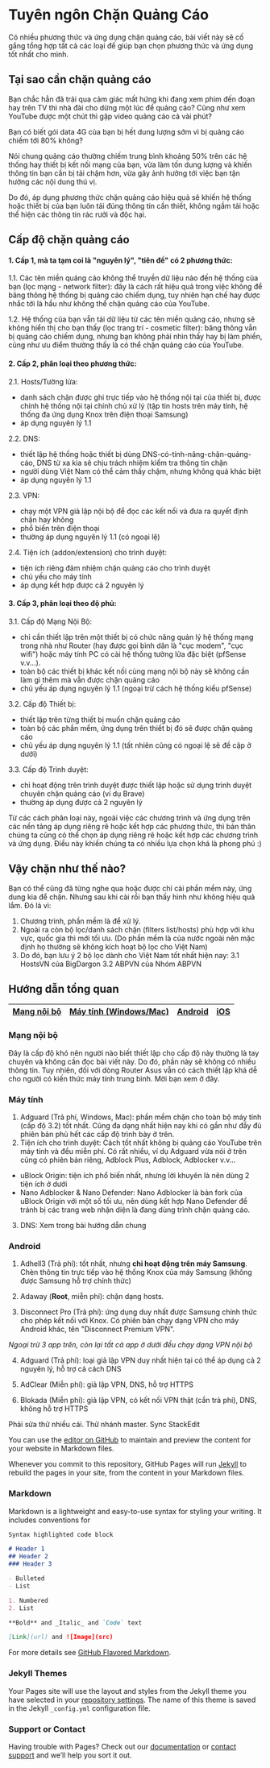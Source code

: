 # Tuyên ngôn Chặn Quảng Cáo



Có nhiều phương thức và ứng dụng chặn quảng cáo, bài viết này sẽ cố gắng tổng hợp tất cả các loại để giúp bạn chọn phương thức và ứng dụng tốt nhất cho mình.

## Tại sao cần chặn quảng cáo
Bạn chắc hẳn đã trải qua cảm giác mất hứng khi đang xem phim đến đoạn hay trên TV thì nhà đài cho dừng một lúc để quảng cáo? Cũng như xem YouTube được một chút thì gặp video quảng cáo cả vài phút?

Bạn có biết gói data 4G của bạn bị hết dung lượng sớm vì bị quảng cáo chiếm tới 80% không?

Nói chung quảng cáo thường chiếm trung bình khoảng 50% trên các hệ thống hay thiết bị kết nối mạng của bạn, vừa làm tốn dung lượng và khiến thông tin bạn cần bị tải chậm hơn, vừa gây ảnh hưởng tới việc bạn tận hưởng các nội dung thú vị.

Do đó, áp dụng phương thức chặn quảng cáo hiệu quả sẽ khiến hệ thống hoặc thiết bị của bạn luôn tải đúng thông tin cần thiết, không ngầm tải hoặc thể hiện các thông tin rác rưởi và độc hại.

## Cấp độ chặn quảng cáo
#### 1. Cấp 1, mà ta tạm coi là "nguyên lý", "tiên đề" có 2 phương thức:

1.1.  Các tên miền quảng cáo không thể truyền dữ liệu nào đến hệ thống của bạn (lọc mạng - network filter): đây là cách rất hiệu quả trong việc không để băng thông hệ thống bị quảng cáo chiếm dụng, tuy nhiên hạn chế hay được nhắc tới là hầu như không thể chặn quảng cáo của YouTube.

1.2. Hệ thống của bạn vẫn tải dữ liệu từ các tên miền quảng cáo, nhưng sẽ không hiển thị cho bạn thấy (lọc trang trí - cosmetic filter): băng thông vẫn bị quảng cáo chiếm dụng, nhưng bạn không phải nhìn thấy hay bị làm phiền, cũng như ưu điểm thường thấy là có thể chặn quảng cáo của YouTube.

#### 2. Cấp 2, phân loại theo phương thức:

2.1. Hosts/Tường lửa: 
- danh sách chặn được ghi trực tiếp vào hệ thống nội tại của thiết bị, được chính hệ thống nội tại chính chủ xử lý (tập tin hosts trên máy tính, hệ thống đa ứng dụng Knox trên điện thoại Samsung)
- áp dụng nguyên lý 1.1

2.2. DNS:
- thiết lập hệ thống hoặc thiết bị dùng DNS-có-tính-năng-chặn-quảng-cáo, DNS từ xa kia sẽ chịu trách nhiệm kiểm tra thông tin chặn
- người dùng Việt Nam có thể cảm thấy chậm, nhưng không quá khác biệt
- áp dụng nguyên lý 1.1

2.3. VPN:
- chạy một VPN giả lập nội bộ để đọc các kết nối và đưa ra quyết định chặn hay không
- phổ biến trên điện thoại
- thường áp dụng nguyên lý 1.1 (có ngoại lệ)

2.4. Tiện ích (addon/extension) cho trình duyệt:
- tiện ích riêng đảm nhiệm chặn quảng cáo cho trình duyệt
- chủ yếu cho máy tính
- áp dụng kết hợp được cả 2 nguyên lý

#### 3. Cấp 3, phân loại theo độ phủ:

3.1. Cấp độ Mạng Nội Bộ: 
- chỉ cần thiết lập trên một thiết bị có chức năng quản lý hệ thống mạng trong nhà như Router (hay được gọi bình dân là "cục modem", "cục wifi") hoặc máy tính PC có cài hệ thống tường lửa đặc biệt (pfSense v.v...).
- toàn bộ các thiết bị khác kết nối cùng mạng nội bộ này sẽ không cần làm gì thêm mà vẫn được chặn quảng cáo
- chủ yếu áp dụng nguyên lý 1.1 (ngoại trừ cách hệ thống kiểu pfSense)

3.2. Cấp độ Thiết bị: 
- thiết lập trên từng thiết bị muốn chặn quảng cáo
- toàn bộ các phần mềm, ứng dụng trên thiết bị đó sẽ được chặn quảng cáo
- chủ yếu áp dụng nguyên lý 1.1 (tất nhiên cũng có ngoại lệ sẽ đề cập ở dưới)

3.3. Cấp độ Trình duyệt:
- chỉ hoạt động trên trình duyệt được thiết lập hoặc sử dụng trình duyệt chuyên chặn quảng cáo (ví dụ Brave)
- thường áp dụng được cả 2 nguyên lý

Từ các cách phân loại này, ngoài việc các chương trình và ứng dụng trên các nền tảng áp dụng riêng rẽ hoặc kết hợp các phương thức, thì bản thân chúng ta cũng có thể chọn áp dụng riêng rẽ hoặc kết hợp các chương trình và ứng dụng. Điều này khiến chúng ta có nhiều lựa chọn khá là phong phú :)

## Vậy chặn như thế nào?
Bạn có thể cũng đã từng nghe qua hoặc được chỉ cài phần mềm này, ứng dung kia để chặn. Nhưng sau khi cài rồi bạn thấy hình như không hiệu quả lắm. Đó là vì:
1. Chương trình, phần mềm là để xử lý.
2. Ngoài ra còn bộ lọc/danh sách chặn (filters list/hosts) phù hợp với khu vực, quốc gia thì mới tối ưu. (Do phần mềm là của nước ngoài nên mặc định họ thường sẽ không kích hoạt bộ lọc cho Việt Nam)
3. Do đó, bạn lưu ý 2 bộ lọc dành cho Việt Nam tốt nhất hiện nay:
3.1 HostsVN của BigDargon
3.2 ABPVN của Nhóm ABPVN

## Hướng dẫn tổng quan

|[Mạng nội bộ](#mạng-nội-bộ)|[Máy tính (Windows/Mac)](#máy-tính)|[Android](#android)  |[iOS](#ios)|
|:-:|:-:|:-:|:-:|

### Mạng nội bộ
Đây là cấp độ khó nên người nào biết thiết lập cho cấp độ này thường là tay chuyên và không cần đọc bài viết này. Do đó, phần này sẽ không có nhiều thông tin.
Tuy nhiên, đối với dòng Router Asus vẫn có cách thiết lập khá dễ cho người có kiến thức máy tính trung bình. Mời bạn xem ở đây.

### Máy tính

1. Adguard (Trả phí, Windows, Mac): phần mềm chặn cho toàn bộ máy tính (cấp độ 3.2) tốt nhất. Cũng đa dạng nhất hiện nay khi có gần như đầy đủ phiên bản phủ hết các cấp độ trình bày ở trên.
2. Tiện ích cho trình duyệt: Cách tốt nhất không bị quảng cáo YouTube trên máy tính và đều miễn phí. Có rất nhiều, ví dụ Adguard vừa nói ở trên cũng có phiên bản riêng, Adblock Plus, Adblock, Adblocker v.v...
- uBlock Origin: tiện ích phổ biến nhất, nhưng lời khuyên là nên dùng 2 tiện ích ở dưới
- Nano Adblocker & Nano Defender: Nano Adblocker là bản fork của uBlock Origin với một số tối ưu, nên dùng kết hợp Nano Defender để tránh bị các trang web nhận diện là đang dùng trình chặn quảng cáo.
3. DNS: Xem trong bài hướng dẫn chung


### Android
1. Adhell3 (Trả phí): tốt nhất, nhưng **chỉ hoạt động trên máy Samsung**. Chèn thông tin trực tiếp vào hệ thống Knox của máy Samsung (không được Samsung hỗ trợ chính thức)

2. Adaway (**Root**, miễn phí): chặn dạng hosts.
3. Disconnect Pro (Trả phí): ứng dụng duy nhất được Samsung chính thức cho phép kết nối với Knox. Có phiên bản chạy dạng VPN cho máy Android khác, tên "Disconnect Premium VPN".

*Ngoại trừ 3 app trên, còn lại tất cả app ở dưới đều chạy dạng VPN nội bộ*

4. Adguard (Trả phí): loại giả lập VPN duy nhất hiện tại có thể áp dụng cả 2 nguyên lý, hỗ trợ cả cách DNS

5. AdClear (Miễn phí): giả lập VPN, DNS, hỗ trợ HTTPS

6. Blokada (Miễn phí): giả lập VPN, có kết nối VPN thật (cần trả phí), DNS, không hỗ trợ HTTPS




Phải sửa thử nhiều cái. Thử nhánh master. Sync StackEdit

You can use the [editor on GitHub](https://github.com/nmhung1985/Tuyen-ngon-Chan-Quang-Cao-Against-All-Ads-Manifesto/edit/master/README.md) to maintain and preview the content for your website in Markdown files.

Whenever you commit to this repository, GitHub Pages will run [Jekyll](https://jekyllrb.com/) to rebuild the pages in your site, from the content in your Markdown files.

### Markdown

Markdown is a lightweight and easy-to-use syntax for styling your writing. It includes conventions for

```markdown
Syntax highlighted code block

# Header 1
## Header 2
### Header 3

- Bulleted
- List

1. Numbered
2. List

**Bold** and _Italic_ and `Code` text

[Link](url) and ![Image](src)
```

For more details see [GitHub Flavored Markdown](https://guides.github.com/features/mastering-markdown/).

### Jekyll Themes

Your Pages site will use the layout and styles from the Jekyll theme you have selected in your [repository settings](https://github.com/nmhung1985/Tuyen-ngon-Chan-Quang-Cao-Against-All-Ads-Manifesto/settings). The name of this theme is saved in the Jekyll `_config.yml` configuration file.

### Support or Contact

Having trouble with Pages? Check out our [documentation](https://help.github.com/categories/github-pages-basics/) or [contact support](https://github.com/contact) and we’ll help you sort it out.
<!--stackedit_data:
eyJoaXN0b3J5IjpbLTE5NDEwODkyNTQsLTE0NDc3NjgxNTgsMT
IwMTEwNjQ0OCwyMDAxMDEyMDEsODI2NTgyOTIsLTEyODg2MzM3
MTgsLTgyMTQ3OTE5NSwtNzk4Mjc5OTk0LC00NTg0ODUzOTUsLT
EwOTU3OTIyNiwxNjQ5MzM2OTMzLDQzMzUyNDc4MiwxNTE1MDgz
MDQyLDY2NzUxNDU5LDg3NDYyMDMzMCwtOTU4NjQ1OTQyLC03Nz
M4NjQ4MjJdfQ==
-->